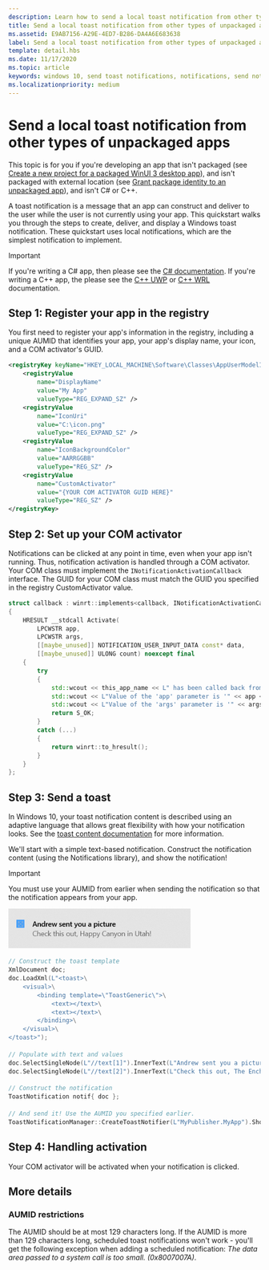 ```yaml
---
description: Learn how to send a local toast notification from other types of unpackaged apps and handle the user clicking the toast.
title: Send a local toast notification from other types of unpackaged apps
ms.assetid: E9AB7156-A29E-4ED7-B286-DA4A6E683638
label: Send a local toast notification from other types of unpackaged apps
template: detail.hbs
ms.date: 11/17/2020
ms.topic: article
keywords: windows 10, send toast notifications, notifications, send notifications, toast notifications, how to, quickstart, getting started, code sample, walkthrough, other types of apps, unpackaged
ms.localizationpriority: medium
---
```


# Send a local toast notification from other types of unpackaged apps

This topic is for you if you're developing an app that isn't packaged (see [Create a new project for a packaged WinUI 3 desktop app](/windows/apps/winui/winui3/create-your-first-winui3-app#packaged-create-a-new-project-for-a-packaged-c-or-c-winui-3-desktop-app)),
and isn't packaged with external location (see [Grant package identity to an unpackaged app](/windows/apps/desktop/modernize/grant-identity-to-nonpackaged-apps)), and isn't C# or C++.

A toast notification is a message that an app can construct and deliver to the user while the user is not currently using your app. This quickstart walks you through the steps to create, deliver, and display a Windows toast notification. These quickstart uses local notifications, which are the simplest notification to implement.

> [!IMPORTANT]
> If you're writing a C# app, then please see the [C# documentation](send-local-toast.md). If you're writing a C++ app, the please see the [C++ UWP](send-local-toast-cpp-uwp.md) or [C++ WRL](send-local-toast-desktop-cpp-wrl.md) documentation.

## Step 1: Register your app in the registry

You first need to register your app's information in the registry, including a unique AUMID that identifies your app, your app's display name, your icon, and a COM activator's GUID.

```xml
<registryKey keyName="HKEY_LOCAL_MACHINE\Software\Classes\AppUserModelId\<YOUR_AUMID>">
    <registryValue
        name="DisplayName"
        value="My App"
        valueType="REG_EXPAND_SZ" />
    <registryValue
        name="IconUri"
        value="C:\icon.png"
        valueType="REG_EXPAND_SZ" />
    <registryValue
        name="IconBackgroundColor"
        value="AARRGGBB"
        valueType="REG_SZ" />
    <registryValue
        name="CustomActivator"
        value="{YOUR COM ACTIVATOR GUID HERE}"
        valueType="REG_SZ" />
</registryKey>
```

## Step 2: Set up your COM activator

Notifications can be clicked at any point in time, even when your app isn't running. Thus, notification activation is handled through a COM activator. Your COM class must implement the `INotificationActivationCallback` interface. The GUID for your COM class must match the GUID you specified in the registry CustomActivator value.

```cpp
struct callback : winrt::implements<callback, INotificationActivationCallback>
{
    HRESULT __stdcall Activate(
        LPCWSTR app,
        LPCWSTR args,
        [[maybe_unused]] NOTIFICATION_USER_INPUT_DATA const* data,
        [[maybe_unused]] ULONG count) noexcept final
    {
        try
        {
            std::wcout << this_app_name << L" has been called back from a notification." << std::endl;
            std::wcout << L"Value of the 'app' parameter is '" << app << L"'." << std::endl;
            std::wcout << L"Value of the 'args' parameter is '" << args << L"'." << std::endl;
            return S_OK;
        }
        catch (...)
        {
            return winrt::to_hresult();
        }
    }
};
```

## Step 3: Send a toast

In Windows 10, your toast notification content is described using an adaptive language that allows great flexibility with how your notification looks. See the [toast content documentation](adaptive-interactive-toasts.md) for more information.

We'll start with a simple text-based notification. Construct the notification content (using the Notifications library), and show the notification!

> [!IMPORTANT]
> You must use your AUMID from earlier when sending the notification so that the notification appears from your app.

<img alt="Simple text notification" src="images/send-toast-01.png" width="364"/>

```cpp
// Construct the toast template
XmlDocument doc;
doc.LoadXml(L"<toast>\
    <visual>\
        <binding template=\"ToastGeneric\">\
            <text></text>\
            <text></text>\
        </binding>\
    </visual>\
</toast>");

// Populate with text and values
doc.SelectSingleNode(L"//text[1]").InnerText(L"Andrew sent you a picture");
doc.SelectSingleNode(L"//text[2]").InnerText(L"Check this out, The Enchantments in Washington!");

// Construct the notification
ToastNotification notif{ doc };

// And send it! Use the AUMID you specified earlier.
ToastNotificationManager::CreateToastNotifier(L"MyPublisher.MyApp").Show(notif);
```

## Step 4: Handling activation

Your COM activator will be activated when your notification is clicked.

## More details

### AUMID restrictions

The AUMID should be at most 129 characters long. If the AUMID is more than 129 characters long, scheduled toast notifications won't work - you'll get the following exception when adding a scheduled notification: *The data area passed to a system call is too small. (0x8007007A)*.
